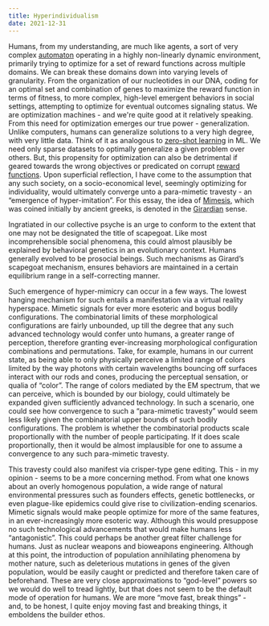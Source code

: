 ```yaml
---
title: Hyperindividualism
date: 2021-12-31
---
```


Humans, from my understanding, are much like agents, a sort of very complex [automaton](https://www.google.com/search?q=automaton&oq=automaton&aqs=chrome..69i57j0i131i433i512l3j0i512l3j69i61.1866j0j7&sourceid=chrome&ie=UTF-8) operating in a highly non-linearly dynamic environment, primarily trying to optimize for a set of reward functions across multiple domains. We can break these domains down into varying levels of granularity. From the organization of our nucleotides in our DNA, coding for an optimal set and combination of genes to maximize the reward function in terms of fitness, to more complex, high-level emergent behaviors in social settings, attempting to optimize for eventual outcomes signaling status. We are optimization machines - and we're quite good at it relatively speaking. From this need for optimization emerges our true power - generalization. Unlike computers, humans can generalize solutions to a very high degree, with very little data. Think of it as analogous to [zero-shot learning](https://en.wikipedia.org/wiki/Zero-shot_learning) in ML. We need only sparse datasets to optimally generalize a given problem over others. But, this propensity for optimization can also be detrimental if geared towards the wrong objectives or predicated on corrupt [reward functions](https://www.cs.ubc.ca/~murphyk/Bayes/pomdp.html). Upon superficial reflection, I have come to the assumption that any such society, on a socio-economical level, seemingly optimizing for individuality, would ultimately converge unto a para-mimetic travesty - an “emergence of hyper-imitation”. For this essay, the idea of [Mimesis](https://en.wikipedia.org/wiki/Mimesis), which was coined initially by ancient greeks, is denoted in the [Girardian](https://en.wikipedia.org/wiki/Ren%C3%A9_Girard) sense.

Ingratiated in our collective psyche is an urge to conform to the extent that one may not be designated the title of scapegoat. Like most incomprehensible social phenomena, this could almost plausibly be explained by behavioral genetics in an evolutionary context. Humans generally evolved to be prosocial beings. Such mechanisms as Girard’s scapegoat mechanism, ensures behaviors are maintained in a certain equilibrium range in a self-correcting manner.

Such emergence of hyper-mimicry can occur in a few ways. The lowest hanging mechanism for such entails a manifestation via a virtual reality hyperspace. Mimetic signals for ever more esoteric and bogus bodily configurations. The combinatorial limits of these morphological configurations are fairly unbounded, up till the degree that any such advanced technology would confer unto humans, a greater range of perception, therefore granting ever-increasing morphological configuration combinations and permutations. Take, for example, humans in our current state, as being able to only physically perceive a limited range of colors limited by the way photons with certain wavelengths bouncing off surfaces interact with our rods and cones, producing the perceptual sensation, or qualia of “color”. The range of colors mediated by the EM spectrum, that we can perceive, which is bounded by our biology, could ultimately be expanded given sufficiently advanced technology. In such a scenario, one could see how convergence to such a “para-mimetic travesty” would seem less likely given the combinatorial upper bounds of such bodily configurations. The problem is whether the combinatorial products scale proportionally with the number of people participating. If it does scale proportionally, then it would be almost implausible for one to assume a convergence to any such para-mimetic travesty.

This travesty could also manifest via crisper-type gene editing. This - in my opinion - seems to be a more concerning method. From what one knows about an overly homogenous population, a wide range of natural environmental pressures such as founders effects, genetic bottlenecks, or even plague-like epidemics could give rise to civilization-ending scenarios. Mimetic signals would make people optimize for more of the same features, in an ever-increasingly more esoteric way. Although this would presuppose no such technological advancements that would make humans less “antagonistic”. This could perhaps be another great filter challenge for humans. Just as nuclear weapons and bioweapons engineering. Although at this point, the introduction of population annihilating phenomena by mother nature, such as deleterious mutations in genes of the given population, would be easily caught or predicted and therefore taken care of beforehand. These are very close approximations to “god-level” powers so we would do well to tread lightly, but that does not seem to be the default mode of operation for humans. We are more “move fast, break things” - and, to be honest, I quite enjoy moving fast and breaking things, it emboldens the builder ethos.

